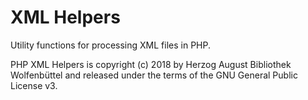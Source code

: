 XML Helpers
==

Utility functions for processing XML files in PHP.

PHP XML Helpers is copyright (c) 2018 by Herzog August Bibliothek
Wolfenbüttel and released under the terms of the GNU General Public
License v3.
